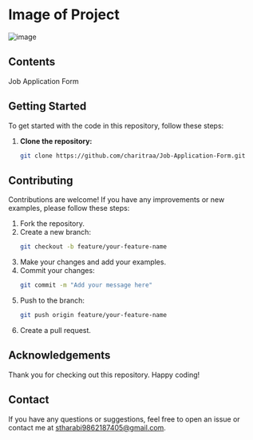 # Image of Project
![image](https://github.com/user-attachments/assets/d56cb25f-366f-4444-b3f5-cb614af1de4b)

## Contents
Job Application Form

## Getting Started

To get started with the code in this repository, follow these steps:

1. **Clone the repository:**
    ```bash
    git clone https://github.com/charitraa/Job-Application-Form.git
    ```
    
## Contributing

Contributions are welcome! If you have any improvements or new examples, please follow these steps:

1. Fork the repository.
2. Create a new branch:
    ```bash
    git checkout -b feature/your-feature-name
    ```
3. Make your changes and add your examples.
4. Commit your changes:
    ```bash
    git commit -m "Add your message here"
    ```
5. Push to the branch:
    ```bash
    git push origin feature/your-feature-name
    ```
6. Create a pull request.

## Acknowledgements

Thank you for checking out this repository. Happy coding!

## Contact

If you have any questions or suggestions, feel free to open an issue or contact me at [stharabi9862187405@gmail.com](mailto:[EMAIL]).
